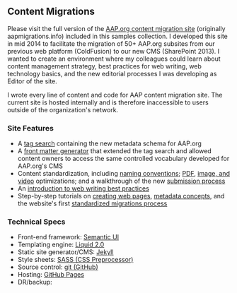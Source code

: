 ## Content Migrations

Please visit the full version of the [AAP.org content migration site](/samples/aapmigrations/) (originally aapmigrations.info) included in this samples collection. I developed this site in mid 2014 to facilitate the migration of 50+ AAP.org subsites from our previous web platform (ColdFusion) to our new CMS (SharePoint 2013). I wanted to create an environment where my colleagues could learn about content management strategy, best practices for web writing, web technology basics, and the new editorial processes I was developing as Editor of the site.

I wrote every line of content and code for AAP content migration site. The current site is hosted internally and is therefore inaccessible to users outside of the organization's network.

### Site Features 

* A [tag search](/samples/aapmigrations/tagging/) containing the new metadata schema for AAP.org 
* A [front matter generator](/samples/aapmigrations/frontmattergenerator/) that extended the tag search and allowed content owners to access the same controlled vocabulary developed for AAP.org's CMS
* Content standardization, including [naming conventions](/samples/aapmigrations/naming/); [PDF](/samples/aapmigrations/pdfs/), [image, and video](/samples/aapmigrations/multimedia/) optimizations; and a walkthrough of the new [submission process](/samples/aapmigrations/submitnew/)
* An [introduction to web writing best practices](/samples/aapmigrations/writing101/)
* Step-by-step tutorials on [creating web pages](/samples/aapmigrations/createpage/), [metadata concepts](/samples/aapmigrations/tagging/), and the website's first [standardized migrations process](/samples/aapmigrations/process1/) 

### Technical Specs

* Front-end framework: [Semantic UI](http://semantic-ui.com/)
* Templating engine: [Liquid 2.0](http://liquidmarkup.org/)
* Static site generator/CMS: [Jekyll](https://jekyllrb.com/)
* Style sheets: [SASS (CSS Preprocessor)](http://sass-lang.com/)
* Source control: [git (GitHub)](https://github.com/rdwatters/rdwatters.github.io/tree/master/samples/aapmigrations)
* Hosting: [GitHub Pages](https://pages.github.com/)
* DR/backup: 
